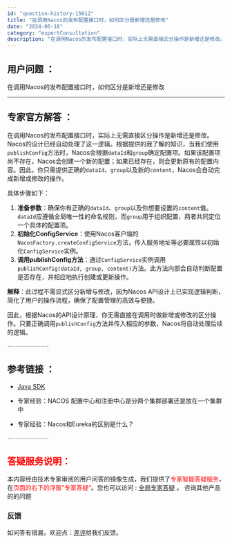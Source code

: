 ```yaml
---
id: "question-history-15612"
title: "在调用Nacos的发布配置接口时，如何区分是新增还是修改"
date: "2024-06-18"
category: "expertConsultation"
description: "在调用Nacos的发布配置接口时，实际上无需直接区分操作是新增还是修改。Nacos的设计已经自动处理了这一逻辑。根据提供的我了解的知识，当我们使用`publishConfig`方法时，Nacos会根据`dataId`和`group`确定配置项。如果该配置项尚不存在，Nacos会创建一个新的配置；如果"
---
```


## 用户问题 ： 
 在调用Nacos的发布配置接口时，如何区分是新增还是修改  

---------------
## 专家官方解答 ：

在调用Nacos的发布配置接口时，实际上无需直接区分操作是新增还是修改。Nacos的设计已经自动处理了这一逻辑。根据提供的我了解的知识，当我们使用`publishConfig`方法时，Nacos会根据`dataId`和`group`确定配置项。如果该配置项尚不存在，Nacos会创建一个新的配置；如果已经存在，则会更新原有的配置内容。因此，你只需提供正确的`dataId`、`group`以及新的`content`，Nacos会自动完成新增或修改的操作。

具体步骤如下：
1. **准备参数**：确保你有正确的`dataId`、`group`以及你想要设置的`content`值。`dataId`应遵循全局唯一性的命名规则，而`group`用于组织配置，两者共同定位一个具体的配置项。
2. **初始化ConfigService**：使用Nacos客户端的`NacosFactory.createConfigService`方法，传入服务地址等必要属性以初始化`ConfigService`实例。
3. **调用publishConfig方法**：通过`ConfigService`实例调用`publishConfig(dataId, group, content)`方法。此方法内部会自动判断配置是否存在，并相应地执行创建或更新操作。

**解释**：此过程不需显式区分新增与修改，因为Nacos API设计上已实现逻辑判断，简化了用户的操作流程，确保了配置管理的高效与便捷。

因此，根据Nacos的API设计原理，你无需直接在调用时做新增或修改的区分操作。只要正确调用`publishConfig`方法并传入相应的参数，Nacos将自动处理后续的逻辑。


<font color="#949494">---------------</font> 


## 参考链接 ：

* [Java SDK](https://nacos.io/docs/latest/guide/user/sdk)
 
 * 专家经验：NACOS 配置中心和注册中心是分两个集群部署还是放在一个集群中 
 
 * 专家经验：Nacos和Eureka的区别是什么？ 


 <font color="#949494">---------------</font> 
 


## <font color="#FF0000">答疑服务说明：</font> 

本内容经由技术专家审阅的用户问答的镜像生成，我们提供了<font color="#FF0000">专家智能答疑服务</font>，在<font color="#FF0000">页面的右下的浮窗”专家答疑“</font>。您也可以访问 : [全局专家答疑](https://answer.opensource.alibaba.com/docs/intro) 。 咨询其他产品的的问题

### 反馈
如问答有错漏，欢迎点：[差评](https://ai.nacos.io/user/feedbackByEnhancerGradePOJOID?enhancerGradePOJOId=15626)给我们反馈。
